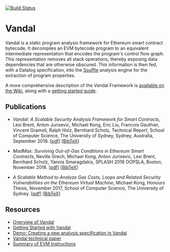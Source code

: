 [![Build Status](https://travis-ci.org/usyd-blockchain/vandal.svg?branch=master)](https://travis-ci.org/usyd-blockchain/vandal)

# Vandal

Vandal is a static program analysis framework for Ethereum smart contract
bytecode. It decompiles an EVM bytecode program to an equivalent intermediate
representation that encodes the program's control flow graph. This
representation removes all stack operations, thereby exposing data dependencies
that are otherwise obscured. This information is then fed, with a Datalog
specification, into the [Souffle](http://souffle-lang.org) analysis engine for
the extraction of program properties.

A more comprehensive description of the Vandal Framework is [available on the
Wiki](https://github.com/usyd-blockchain/vandal/wiki), along with a [getting started guide](https://github.com/usyd-blockchain/vandal/wiki/Getting-Started-with-Vandal).

## Publications

* _Vandal: A Scalable Security Analysis Framework for Smart Contracts_,
 Lexi Brent, Anton Jurisevic, Michael Kong, Eric Liu, Francois
  Gauthier, Vincent Gramoli, Ralph Holz, Bernhard Scholz, Technical Report, School of Computer Science, The University of Sydney, Sydney, Australia, September 2018. [[pdf](https://arxiv.org/pdf/1809.03981.pdf)] [[BibTeX](pubs/Vandal18.bib)]

* _MadMax: Surviving Out-of-Gas Conditions in Ethereum Smart Contracts_,
Neville Grech, Michael Kong, Anton Jurisevic, Lexi Brent, Bernhard Scholz, Yannis Smaragdakis, SPLASH 2018 OOPSLA, Boston, November 2018. [[pdf](pubs/Grech18-OOPSLA.pdf)] [[BibTeX](pubs/Grech18.bib)]

* _A Scalable Method to Analyze Gas Costs, Loops and Related Security Vulnerabilities on the Ethereum Virtual Machine_, Michael Kong, Honours Thesis, November 2017, School of Computer Science, The University of Sydney. [[pdf](pubs/MKong17.pdf)] [[BibTeX](pubs/MKong17.bib)]

## Resources

- [Overview of Vandal](https://github.com/usyd-blockchain/vandal/wiki)
- [Getting Started with Vandal](https://github.com/usyd-blockchain/vandal/wiki/Getting-Started-with-Vandal)
- [Demo: Creating a new analysis specification in Vandal](https://github.com/usyd-blockchain/vandal/wiki/Demo:-Creating-a-new-analysis-specification-in-Vandal)
- [Vandal technical paper](https://arxiv.org/pdf/1809.03981.pdf)
- [Summary of EVM Instructions](https://github.com/usyd-blockchain/vandal/wiki/Summary-of-EVM-Instructions)
